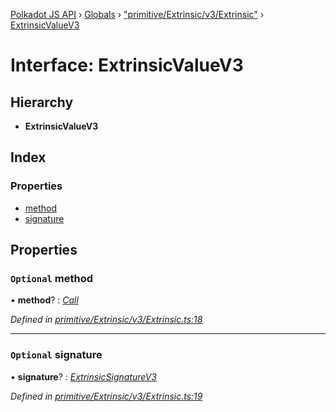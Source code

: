 [Polkadot JS API](../README.md) › [Globals](../globals.md) › ["primitive/Extrinsic/v3/Extrinsic"](../modules/_primitive_extrinsic_v3_extrinsic_.md) › [ExtrinsicValueV3](_primitive_extrinsic_v3_extrinsic_.extrinsicvaluev3.md)

# Interface: ExtrinsicValueV3

## Hierarchy

* **ExtrinsicValueV3**

## Index

### Properties

* [method](_primitive_extrinsic_v3_extrinsic_.extrinsicvaluev3.md#optional-method)
* [signature](_primitive_extrinsic_v3_extrinsic_.extrinsicvaluev3.md#optional-signature)

## Properties

### `Optional` method

• **method**? : *[Call](_interfaces_runtime_types_.call.md)*

*Defined in [primitive/Extrinsic/v3/Extrinsic.ts:18](https://github.com/polkadot-js/api/blob/f080d6ed1c/packages/types/src/primitive/Extrinsic/v3/Extrinsic.ts#L18)*

___

### `Optional` signature

• **signature**? : *[ExtrinsicSignatureV3](../classes/_primitive_extrinsic_v3_extrinsicsignature_.extrinsicsignaturev3.md)*

*Defined in [primitive/Extrinsic/v3/Extrinsic.ts:19](https://github.com/polkadot-js/api/blob/f080d6ed1c/packages/types/src/primitive/Extrinsic/v3/Extrinsic.ts#L19)*
